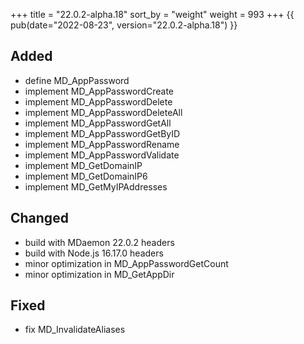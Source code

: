 +++
title = "22.0.2-alpha.18"
sort_by = "weight"
weight = 993
+++
{{ pub(date="2022-08-23", version="22.0.2-alpha.18") }}

## Added

- define MD_AppPassword
- implement MD_AppPasswordCreate
- implement MD_AppPasswordDelete
- implement MD_AppPasswordDeleteAll
- implement MD_AppPasswordGetAll
- implement MD_AppPasswordGetByID
- implement MD_AppPasswordRename
- implement MD_AppPasswordValidate
- implement MD_GetDomainIP
- implement MD_GetDomainIP6
- implement MD_GetMyIPAddresses

## Changed

- build with MDaemon 22.0.2 headers
- build with Node.js 16.17.0 headers
- minor optimization in MD_AppPasswordGetCount
- minor optimization in MD_GetAppDir

## Fixed

- fix MD_InvalidateAliases
